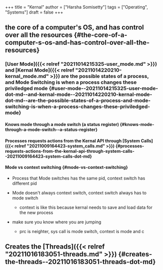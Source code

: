 +++
title = "Kernal"
author = ["Harsha Somisetty"]
tags = ["Operating", "Systems"]
draft = false
+++

## the core of a computer's OS, and has control over all the resources {#the-core-of-a-computer-s-os-and-has-control-over-all-the-resources}


### [User Mode]({{< relref "20211014215325-user_mode.md" >}}) and [Kernal Mode]({{< relref "20211014220210-kernal_mode.md" >}}) are the possible states of a process, and **Mode Switching** is when a process changes these priviledged mode {#user-mode--20211014215325-user-mode-dot-md--and-kernal-mode--20211014220210-kernal-mode-dot-md--are-the-possible-states-of-a-process-and-mode-switching-is-when-a-process-changes-these-priviledged-mode}


#### Knows mode through a mode switch (a status register) {#knows-mode-through-a-mode-switch--a-status-register}


#### Processes requests actions from the Kernal API through [System Calls]({{< relref "20211009164423-system_calls.md" >}}) {#processes-requests-actions-from-the-kernal-api-through-system-calls--20211009164423-system-calls-dot-md}


#### Mode vs context switching {#mode-vs-context-switching}

<!--list-separator-->

-  Process that Mode switches has the same pid, context switch has different pid

<!--list-separator-->

-  Mode doesn't always context switch, context switch always has to mode switch

    <!--list-separator-->

    -  context is like this because kernal needs to save and load data for the new process

<!--list-separator-->

-  make sure you know where you are jumping

    <!--list-separator-->

    -  prc is neighter, sys call is mode switch, context is mode and c


## Creates the [Threads]({{< relref "20211016183051-threads.md" >}}) {#creates-the-threads--20211016183051-threads-dot-md}